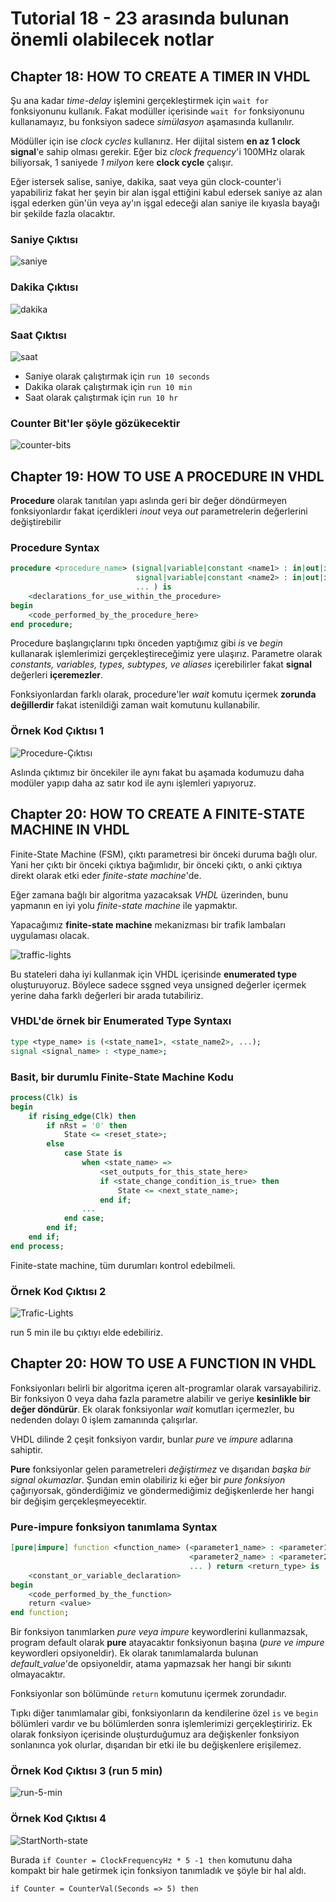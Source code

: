 # Tutorial 18 - 23 arasında bulunan önemli olabilecek notlar

## Chapter 18: HOW TO CREATE A TIMER IN VHDL

Şu ana kadar *time-delay* işlemini gerçekleştirmek için `wait for` fonksiyonunu kullanık. Fakat modüller içerisinde `wait for` fonksiyonunu kullanamayız, bu fonksiyon sadece *simülasyon* aşamasında kullanılır.

Mödüller için ise *clock cycles* kullanırız. Her dijital sistem **en az 1 clock signal**'e sahip olması gerekir. Eğer biz *clock frequency*'i 100MHz olarak biliyorsak, 1 saniyede *1 milyon* kere **clock cycle** çalışır.

Eğer istersek salise, saniye, dakika, saat veya gün clock-counter'i yapabiliriz fakat her şeyin bir alan işgal ettiğini kabul edersek saniye az alan işgal ederken gün'ün veya ay'ın işgal edeceği alan saniye ile kıyasla bayağı bir şekilde fazla olacaktır.

### Saniye Çıktısı

![saniye](T18_1.png)

### Dakika Çıktısı

![dakika](T18_2.png)

### Saat Çıktısı

![saat](T18_3.png)

* Saniye olarak çalıştırmak için `run 10 seconds`
* Dakika olarak çalıştırmak için `run 10 min`
* Saat olarak çalıştırmak için `run 10 hr`

### Counter Bit'ler şöyle gözükecektir

![counter-bits](T18_4.svg)

## Chapter 19: HOW TO USE A PROCEDURE IN VHDL

**Procedure** olarak tanıtılan yapı aslında geri bir değer döndürmeyen fonksiyonlardır fakat içerdikleri *inout* veya *out* parametrelerin değerlerini değiştirebilir

### Procedure Syntax

```VHDL
procedure <procedure_name> (signal|variable|constant <name1> : in|out|inout <type>;
                            signal|variable|constant <name2> : in|out|inout <type>;
                            ... ) is
    <declarations_for_use_within_the_procedure>
begin
    <code_performed_by_the_procedure_here>
end procedure;
```

Procedure başlangıçlarını tıpkı önceden yaptığımız gibi *is* ve *begin* kullanarak işlemlerimizi gerçekleştireceğimiz yere ulaşırız.
Parametre olarak *constants, variables, types, subtypes, ve aliases* içerebilirler fakat **signal** değerleri **içeremezler**.

Fonksiyonlardan farklı olarak, procedure'ler *wait* komutu içermek **zorunda değillerdir** fakat istenildiği zaman wait komutunu kullanabilir.

### Örnek Kod Çıktısı 1

![Procedure-Çıktısı](T19_1.png)

Aslında çıktımız bir öncekiler ile aynı fakat bu aşamada kodumuzu daha modüler yapıp daha az satır kod ile aynı işlemleri yapıyoruz.

## Chapter 20: HOW TO CREATE A FINITE-STATE MACHINE IN VHDL

Finite-State Machine (FSM), çıktı parametresi bir önceki duruma bağlı olur. Yani her çıktı bir önceki çıktıya bağımlıdır, bir önceki çıktı, o anki çıktıya direkt olarak etki eder *finite-state machine*'de.

Eğer zamana bağlı bir algoritma yazacaksak *VHDL* üzerinden, bunu yapmanın en iyi yolu *finite-state machine* ile yapmaktır.

Yapacağımız **finite-state machine** mekanizması bir trafik lambaları uygulaması olacak.

![traffic-lights](T20_1.gif)

Bu stateleri daha iyi kullanmak için VHDL içerisinde **enumerated type** oluşturuyoruz. Böylece sadece sşgned veya unsigned değerler içermek yerine daha farklı değerleri bir arada tutabiliriz.

### VHDL'de örnek bir Enumerated Type Syntaxı

```VHDL
type <type_name> is (<state_name1>, <state_name2>, ...);
signal <signal_name> : <type_name>;
```

### Basit, bir durumlu Finite-State Machine Kodu

```VHDL
process(Clk) is
begin
    if rising_edge(Clk) then
        if nRst = '0' then
            State <= <reset_state>;
        else
            case State is
                when <state_name> =>
                    <set_outputs_for_this_state_here>
                    if <state_change_condition_is_true> then
                        State <= <next_state_name>;
                    end if;
                ...
            end case;
        end if;
    end if;
end process;
```

Finite-state machine, tüm durumları kontrol edebilmeli.

### Örnek Kod Çıktısı 2

![Trafic-Lights](T20_2.png)

run 5 min ile bu çıktıyı elde edebiliriz.

## Chapter 20: HOW TO USE A FUNCTION IN VHDL

Fonksiyonları belirli bir algoritma içeren alt-programlar olarak varsayabiliriz. Bir fonksiyon 0 veya daha fazla parametre alabilir ve geriye **kesinlikle bir değer döndürür**. Ek olarak fonksiyonlar *wait* komutları içermezler, bu nedenden dolayı 0 işlem zamanında çalışırlar.

VHDL dilinde 2 çeşit fonksiyon vardır, bunlar *pure* ve *impure* adlarına sahiptir.

**Pure** fonksiyonlar gelen parametreleri *değiştirmez* ve dışarıdan *başka bir signal okumazlar*. Şundan emin olabiliriz ki eğer bir *pure fonksiyon* çağırıyorsak, gönderdiğimiz ve göndermediğimiz değişkenlerde her hangi bir değişim gerçekleşmeyecektir.

### Pure-impure fonksiyon tanımlama Syntax

```VHDL
[pure|impure] function <function_name> (<parameter1_name> : <parameter1_type> := <default_value>;
                                        <parameter2_name> : <parameter2_type> := <default_value>;
                                        ... ) return <return_type> is
    <constant_or_variable_declaration>
begin
    <code_performed_by_the_function>
    return <value>
end function;
```

Bir fonksiyon tanımlarken *pure veya impure* keywordlerini kullanmazsak, program default olarak **pure** atayacaktır fonksiyonun başına (*pure ve impure* keywordleri opsiyoneldir). Ek olarak tanımlamalarda bulunan *default_value*'de opsiyoneldir, atama yapmazsak her hangi bir sıkıntı olmayacaktır.

Fonksiyonlar son bölümünde `return` komutunu içermek zorundadır.

Tıpkı diğer tanımlamalar gibi, fonksiyonların da kendilerine özel `is` ve `begin` bölümleri vardır ve bu bölümlerden sonra işlemlerimizi gerçekleştiririz. Ek olarak fonksiyon içerisinde oluşturduğumuz ara değişkenler fonksiyon sonlanınca yok olurlar, dışarıdan bir etki ile bu değişkenlere erişilemez.

### Örnek Kod Çıktısı 3 (run 5 min)

![run-5-min](T21_1.png)

### Örnek Kod Çıktısı 4 

![StartNorth-state](T21_2.png)

Burada `if Counter = ClockFrequencyHz * 5 -1 then` komutunu daha kompakt bir hale getirmek için fonksiyon tanımladık ve şöyle bir hal aldı.

`if Counter = CounterVal(Seconds => 5) then`
